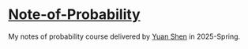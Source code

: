 # [Note-of-Probability](https://github.com/FHYQ-Dong/Note-of-Probability)

My notes of probability course delivered by [Yuan Shen](https://oa.ee.tsinghua.edu.cn/~shenyuan/) in 2025-Spring.

